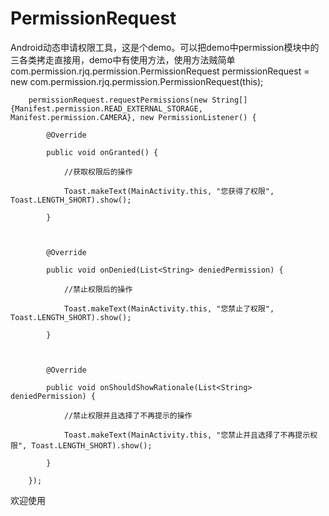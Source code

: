 # PermissionRequest
Android动态申请权限工具，这是个demo。可以把demo中permission模块中的三各类拷走直接用，demo中有使用方法，使用方法贼简单
com.permission.rjq.permission.PermissionRequest permissionRequest = new com.permission.rjq.permission.PermissionRequest(this);

        permissionRequest.requestPermissions(new String[]{Manifest.permission.READ_EXTERNAL_STORAGE, Manifest.permission.CAMERA}, new PermissionListener() {

            @Override

            public void onGranted() {

                //获取权限后的操作

                Toast.makeText(MainActivity.this, "您获得了权限", Toast.LENGTH_SHORT).show();

            }



            @Override

            public void onDenied(List<String> deniedPermission) {

                //禁止权限后的操作

                Toast.makeText(MainActivity.this, "您禁止了权限", Toast.LENGTH_SHORT).show();

            }



            @Override

            public void onShouldShowRationale(List<String> deniedPermission) {

                //禁止权限并且选择了不再提示的操作

                Toast.makeText(MainActivity.this, "您禁止并且选择了不再提示权限", Toast.LENGTH_SHORT).show();

            }

        });
欢迎使用
